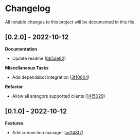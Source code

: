 # Changelog

All notable changes to this project will be documented in this file.

## [0.2.0] - 2022-10-12

**Documentation**

- Update readme ([6b5de82](https://github.com/gabor-boros/bb8-arangodb/commit/6b5de82fac0d30f0ec1faf3c24ec2dbcc01f5ab9))

**Miscellaneous Tasks**

- Add dependabot integration ([3f10604](https://github.com/gabor-boros/bb8-arangodb/commit/3f10604fc5aec2ad72b5a0c98b9174886a4faeb9))

**Refactor**

- Allow all arangors supported clients ([1415029](https://github.com/gabor-boros/bb8-arangodb/commit/1415029d18f3e8013a28056054686b7e85685ce8))

## [0.1.0] - 2022-10-12

**Features**

- Add connection manager ([ad148f7](https://github.com/gabor-boros/bb8-arangodb/commit/ad148f7afc645a080960043e1042e50ddc090a38))


